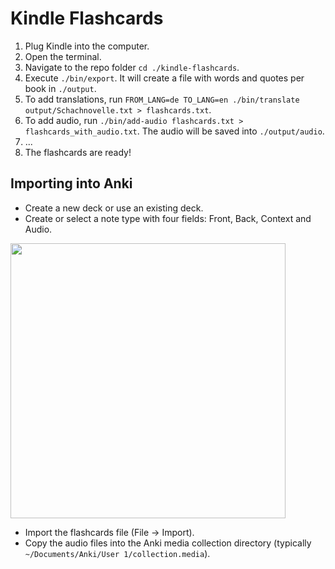 # Kindle Flashcards

 1. Plug Kindle into the computer.
 2. Open the terminal.
 3. Navigate to the repo folder `cd ./kindle-flashcards`.
 4. Execute `./bin/export`. It will create a file with words and quotes per book in `./output`.
 5. To add translations, run `FROM_LANG=de TO_LANG=en ./bin/translate output/Schachnovelle.txt > flashcards.txt`.
 6. To add audio, run `./bin/add-audio flashcards.txt > flashcards_with_audio.txt`. The audio will be saved into `./output/audio`.
 7. ...
 8. The flashcards are ready!

## Importing into Anki
 * Create a new deck or use an existing deck.
 * Create or select a note type with four fields: Front, Back, Context and Audio.

<img src="https://cloud.githubusercontent.com/assets/381895/15276152/0e9b118a-1ae0-11e6-903a-4d14e5305491.png" width="440" />

 * Import the flashcards file (File -> Import).
 * Copy the audio files into the Anki media collection directory (typically `~/Documents/Anki/User 1/collection.media`).

